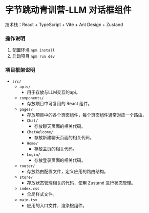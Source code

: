 # 字节跳动青训营-LLM 对话框组件

技术栈：React + TypeScript + Vite + Ant Design + Zustand

### 操作说明

1. 配置环境 `npm install`
2. 启动项目 `npm run dev`

### 项目框架说明

- `src/`
  - `apis/`
    - 用于存放与LLM交互的api。
  - `components/`
    - 存放项目中可复用的 React 组件。
  - `pages/`
    - 存放项目中的各个页面组件，每个页面组件通常对应一个路由。
    - `Chat/`
      - 存放聊天页面的相关代码。
    - `ChatWelcome/`
      - 存放新建聊天页面的相关代码。
    - `Home/`
      - 存放主页的相关代码。
    - `Login/`
      - 存放登录页面的相关代码。
  - `router/`
    - 存放路由配置文件，定义应用的路由结构。
  - `store/`
    - 存放状态管理相关的代码，使用 Zustand 进行状态管理。
  - `index.css`
    - 全局样式文件。
  - `main.tsx`
    - 应用的入口文件，渲染根组件。
